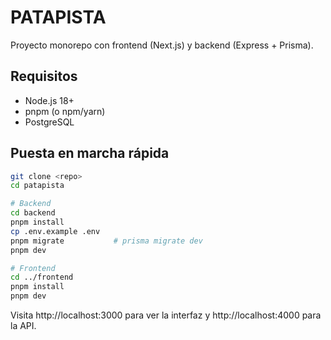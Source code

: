 
# PATAPISTA

Proyecto monorepo con frontend (Next.js) y backend (Express + Prisma).

## Requisitos
- Node.js 18+
- pnpm (o npm/yarn)
- PostgreSQL

## Puesta en marcha rápida

```bash
git clone <repo>
cd patapista

# Backend
cd backend
pnpm install
cp .env.example .env
pnpm migrate           # prisma migrate dev
pnpm dev

# Frontend
cd ../frontend
pnpm install
pnpm dev
```

Visita http://localhost:3000 para ver la interfaz y http://localhost:4000 para la API.
